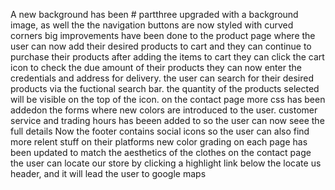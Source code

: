 A new background has been # partthree
upgraded with a background image, as well the the navigation buttons are now styled with curved corners
big improvements have been done to the product page where the user can now add their desired products to cart and they can continue to purchase their products
after adding the items to cart they can click the cart icon to check the due amount of their products
they can now enter the credentials and address for delivery.
the user can search for their desired products via the fuctional search bar.
the quantity of the products selected will be visible on the top of the icon.
on the contact page more css has been addedon the forms where new colors are introduced to the user.
customer service and trading hours has beeen added to so the user can now seee the full details
Now the footer contains social icons so the user can also find more relent stuff on their platforms 
new color grading on each page has been updated to match the aesthetics of the clothes 
on the contact page the user can locate our store by clicking a highlight link below the locate us header, and it will lead the user to google maps
